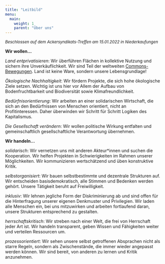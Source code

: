 ```yaml
---
title: "Leitbild"
menu:
  main:
    weight: 1
    parent: "Über uns"
---
```


<font size="-1"><i>Beschlossen auf dem Ackersyndikats-Treffen am 15.01.2022 in Niederkaufungen</i></font>

**Wir wollen…** 

*Land entprivatisieren*: Wir überführen Flächen in kollektive Nutzung und sichern ihre Unverkäuflichkeit. Wir sind Teil der weltweiten [Commons-Bewegungen](https://commons-institut.org/was-sind-commons). Land ist keine Ware, sondern unsere Lebensgrundlage!

*Ökologische Nachhaltigkeit*: Wir fördern Projekte, die sich hohe ökologische Ziele setzen. Wichtig ist uns hier vor Allem der Aufbau von Bodenfruchtbarkeit und Biodiversität sowie Klimafreundlichkeit. 

*Bedürfnisorientierung*: Wir arbeiten an einer solidarischen Wirtschaft, die sich an den Bedürfnissen von Menschen orientiert, nicht an Profitinteressen. Daher überwinden wir Schritt für Schritt Logiken des Kapitalismus.

*Die Gesellschaft verändern*: Wir wollen politische Wirkung entfalten und gemeinschaftlich gesellschaftliche Verantwortung übernehmen. 

**Wir handeln…**

*solidarisch*: Wir vernetzen uns mit anderen Akteur\*innen und suchen die Kooperation. Wir helfen Projekten in Schwierigkeiten im Rahmen unserer Möglichkeiten. Wir kommunizieren wertschätzend und üben konstruktive Kritik.

*selbstorganisiert*: Wir bauen selbstbestimmte und dezentrale Strukturen auf. Wir entscheiden basisdemokratisch, alle Stimmen und Bedenken werden gehört. Unsere Tätigkeit beruht auf Freiwilligkeit.

*inklusiv*: Wir lehnen jegliche Form der Diskriminierung ab und sind offen für die Hinterfragung unserer eigenen Denkmuster und Privilegien. Wir laden alle Menschen ein, bei uns mitzuwirken und arbeiten fortlaufend daran, unsere Strukturen entsprechend zu gestalten. 

*herrschaftskritisch*: Wir streben nach einer Welt, die frei von Herrschaft jeder Art ist. Wir handeln transparent, geben Wissen und Fähigkeiten weiter und verteilen Ressourcen um. 

*prozessorientiert*: Wir sehen unsere selbst getroffenen Absprachen nicht als starre Regeln, sondern als Zwischenstände, die immer wieder angepasst werden können. Wir sind bereit, von anderen zu lernen und Kritik anzunehmen.
